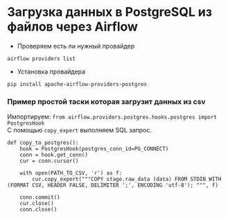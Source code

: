 # Загрузка данных в PostgreSQL из файлов через Airflow   
- Проверяем есть ли нужный провайдер  
~~~
airflow providers list
~~~
- Установка провайдера  
~~~
pip install apache-airflow-providers-postgres
~~~

### Пример простой таски которая загрузит данных из csv  
Импортируем: `from airflow.providers.postgres.hooks.postgres import PostgresHook`  
C помощью `copy_expert` выполняем SQL запрос.
~~~
def copy_to_postgres():
    hook = PostgresHook(postgres_conn_id=PG_CONNECT)
    conn = hook.get_conn()
    cur = conn.cursor()

    with open(PATH_TO_CSV, 'r') as f:
        cur.copy_expert("""COPY stage.raw_data (data) FROM STDIN WITH (FORMAT CSV, HEADER FALSE, DELIMITER ';', ENCODING 'utf-8'); """, f)
    
    conn.commit()
    cur.close()
    conn.close()
~~~